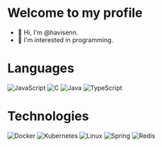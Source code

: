 # Welcome to my profile
- 👋 Hi, I'm @havisenn.
- 👀 I'm interested in programming.

# Languages

![JavaScript](https://img.shields.io/badge/-JavaScript-000?&logo=JavaScript)
![C](https://img.shields.io/badge/-C-000?&logo=C)
![Java](https://img.shields.io/badge/-Java-000?&logo=Java&logoColor=007396)
![TypeScript](https://img.shields.io/badge/-TypeScript-000?&logo=TypeScript)

# Technologies

![Docker](https://img.shields.io/badge/-Docker-000?&logo=Docker)
![Kubernetes](https://img.shields.io/badge/-Kubernetes-000?&logo=Kubernetes)
![Linux](https://img.shields.io/badge/-Linux-000?&logo=Linux)
![Spring](https://img.shields.io/badge/-Spring-000?&logo=Spring)
![Redis](https://img.shields.io/badge/-Redis-000?&logo=Redis)

<!---
havisenn/havisenn is a ✨ special ✨ repository because its `README.md` (this file) appears on your GitHub profile.
You can click the Preview link to take a look at your changes.
--->
